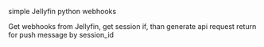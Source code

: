 simple Jellyfin python webhooks

Get webhooks from Jellyfin, get session if, than generate api request return for push message by session_id
